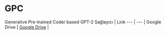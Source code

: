 # GPC
Generative Pre-trained Coder based GPT-2
Sağlayıcı | Link
--- | --- |
Google Drive | [Google Drive](https://drive.google.com/drive/folders/1l2rpWAgTldKkjKPFqws5LRwzqMxG8a_w?usp=sharing) |

